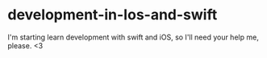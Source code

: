 # development-in-Ios-and-swift
I'm starting learn development with swift and iOS, so I'll need your help me, please. &lt;3
